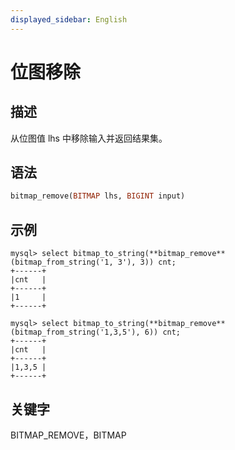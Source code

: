 ```yaml
---
displayed_sidebar: English
---
```


# 位图移除

## 描述

从位图值 lhs 中移除输入并返回结果集。

## 语法

```Haskell
bitmap_remove(BITMAP lhs, BIGINT input)
```

## 示例

```plain
mysql> select bitmap_to_string(**bitmap_remove**(bitmap_from_string('1, 3'), 3)) cnt;
+------+
|cnt   |
+------+
|1     |
+------+

mysql> select bitmap_to_string(**bitmap_remove**(bitmap_from_string('1,3,5'), 6)) cnt;
+------+
|cnt   |
+------+
|1,3,5 |
+------+
```

## 关键字

BITMAP_REMOVE，BITMAP
